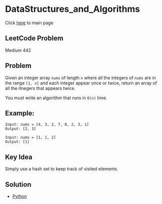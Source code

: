 # DataStructures_and_Algorithms
Click [here](../../README.md) to main page

## LeetCode Problem
Medium 442

## Problem
Given an integer array `nums` of length `n` where all the integers of `nums` are in the range `[1, n]` and each integer appear once or twice, return an array of all the itnegers that appears twice.

You must write an algorithm that runs in `O(n)` time.

## Example:
```
Input: nums = [4, 3, 2, 7, 8, 2, 3, 1]
Output: [2, 3]

Input: nums = [1, 1, 2]
Output: [1]
```

## Key Idea
Simply use a hash set to keep track of visited elements.

## Solution
- [Python](./solution.py)